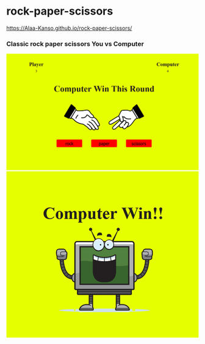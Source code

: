# rock-paper-scissors
https://Alaa-Kanso.github.io/rock-paper-scissors/
<h3> Classic rock paper scissors You vs Computer</h3>
<img src="./imgs/game.png">
<img src="./imgs/gamewin.png">

